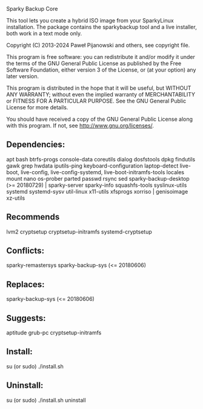 Sparky Backup Core

This tool lets you create a hybrid ISO image from your SparkyLinux installation. The package contains the sparkybackup tool and a live installer, both work in a text mode only.

Copyright (C) 2013-2024 Paweł Pijanowski and others, see copyright file.

This program is free software: you can redistribute it and/or modify
it under the terms of the GNU General Public License as published by
the Free Software Foundation, either version 3 of the License, or
(at your option) any later version.

This program is distributed in the hope that it will be useful,
but WITHOUT ANY WARRANTY; without even the implied warranty of
MERCHANTABILITY or FITNESS FOR A PARTICULAR PURPOSE.  See the
GNU General Public License for more details.

You should have received a copy of the GNU General Public License
along with this program.  If not, see <http://www.gnu.org/licenses/>.

Dependencies:
---------------
apt
bash
btrfs-progs
console-data
coreutils
dialog
dosfstools
dpkg
findutils
gawk
grep
hwdata
iputils-ping
keyboard-configuration
laptop-detect
live-boot, live-config, live-config-systemd, live-boot-initramfs-tools
locales
mount
nano
os-prober
parted
passwd
rsync
sed
sparky-backup-desktop (>= 20180729) | sparky-server
sparky-info
squashfs-tools
syslinux-utils
systemd
systemd-sysv
util-linux
x11-utils
xfsprogs
xorriso | genisoimage
xz-utils

Recommends
-----------
lvm2 cryptsetup cryptsetup-initramfs systemd-cryptsetup

Conflicts:
------------
sparky-remastersys
sparky-backup-sys (<= 20180606)

Replaces:
------------
sparky-backup-sys (<= 20180606)

Suggests:
-------------
aptitude
grub-pc
cryptsetup-initramfs

Install:
-------------
su (or sudo) 
./install.sh

Uninstall:
-------------
su (or sudo)
./install.sh uninstall
